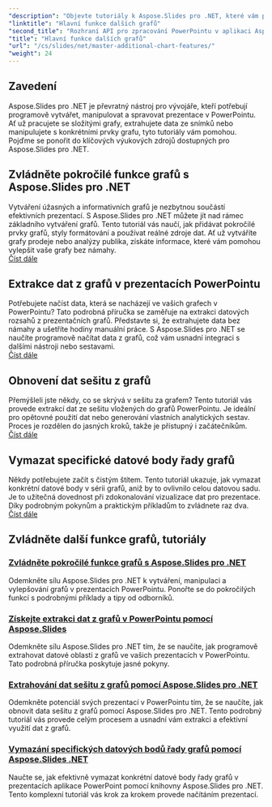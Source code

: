 ```yaml
---
"description": "Objevte tutoriály k Aspose.Slides pro .NET, které vám pomohou zvládnout pokročilé funkce grafů, extrahovat data z grafů a manipulovat s daty řad v prezentacích v PowerPointu."
"linktitle": "Hlavní funkce dalších grafů"
"second_title": "Rozhraní API pro zpracování PowerPointu v aplikaci Aspose.Slides v .NET"
"title": "Hlavní funkce dalších grafů"
"url": "/cs/slides/net/master-additional-chart-features/"
"weight": 24
---
```


## Zavedení

Aspose.Slides pro .NET je převratný nástroj pro vývojáře, kteří potřebují programově vytvářet, manipulovat a spravovat prezentace v PowerPointu. Ať už pracujete se složitými grafy, extrahujete data ze snímků nebo manipulujete s konkrétními prvky grafu, tyto tutoriály vám pomohou. Pojďme se ponořit do klíčových výukových zdrojů dostupných pro Aspose.Slides pro .NET.

## Zvládněte pokročilé funkce grafů s Aspose.Slides pro .NET  
Vytváření úžasných a informativních grafů je nezbytnou součástí efektivních prezentací. S Aspose.Slides pro .NET můžete jít nad rámec základního vytváření grafů. Tento tutoriál vás naučí, jak přidávat pokročilé prvky grafů, styly formátování a používat reálné zdroje dat. Ať už vytváříte grafy prodeje nebo analýzy publika, získáte informace, které vám pomohou vylepšit vaše grafy bez námahy.  
[Číst dále](./master-advanced-chart-features/)


## Extrakce dat z grafů v prezentacích PowerPointu  
Potřebujete načíst data, která se nacházejí ve vašich grafech v PowerPointu? Tato podrobná příručka se zaměřuje na extrakci datových rozsahů z prezentačních grafů. Představte si, že extrahujete data bez námahy a ušetříte hodiny manuální práce. S Aspose.Slides pro .NET se naučíte programově načítat data z grafů, což vám usnadní integraci s dalšími nástroji nebo sestavami.  
[Číst dále](./get-chart-data-extraction/)


## Obnovení dat sešitu z grafů  
Přemýšleli jste někdy, co se skrývá v sešitu za grafem? Tento tutoriál vás provede extrakcí dat ze sešitu vložených do grafů PowerPointu. Je ideální pro opětovné použití dat nebo generování vlastních analytických sestav. Proces je rozdělen do jasných kroků, takže je přístupný i začátečníkům.  
[Číst dále](./extract-workbook-data-from-charts/)


## Vymazat specifické datové body řady grafů  
Někdy potřebujete začít s čistým štítem. Tento tutoriál ukazuje, jak vymazat konkrétní datové body v sérii grafů, aniž by to ovlivnilo celou datovou sadu. Je to užitečná dovednost při zdokonalování vizualizace dat pro prezentace. Díky podrobným pokynům a praktickým příkladům to zvládnete raz dva.  
[Číst dále](./clearing-specific-chart-series-data-points/)

## Zvládněte další funkce grafů, tutoriály
### [Zvládněte pokročilé funkce grafů s Aspose.Slides pro .NET](./master-advanced-chart-features/)
Odemkněte sílu Aspose.Slides pro .NET k vytváření, manipulaci a vylepšování grafů v prezentacích PowerPointu. Ponořte se do pokročilých funkcí s podrobnými příklady a tipy od odborníků.
### [Získejte extrakci dat z grafů v PowerPointu pomocí Aspose.Slides](./get-chart-data-extraction/)
Odemkněte sílu Aspose.Slides pro .NET tím, že se naučíte, jak programově extrahovat datové oblasti z grafů ve vašich prezentacích v PowerPointu. Tato podrobná příručka poskytuje jasné pokyny.
### [Extrahování dat sešitu z grafů pomocí Aspose.Slides pro .NET](./extract-workbook-data-from-charts/)
Odemkněte potenciál svých prezentací v PowerPointu tím, že se naučíte, jak obnovit data sešitu z grafů pomocí Aspose.Slides pro .NET. Tento podrobný tutoriál vás provede celým procesem a usnadní vám extrakci a efektivní využití dat z grafů.
### [Vymazání specifických datových bodů řady grafů pomocí Aspose.Slides .NET](./clearing-specific-chart-series-data-points/)
Naučte se, jak efektivně vymazat konkrétní datové body řady grafů v prezentacích aplikace PowerPoint pomocí knihovny Aspose.Slides pro .NET. Tento komplexní tutoriál vás krok za krokem provede načítáním prezentací.